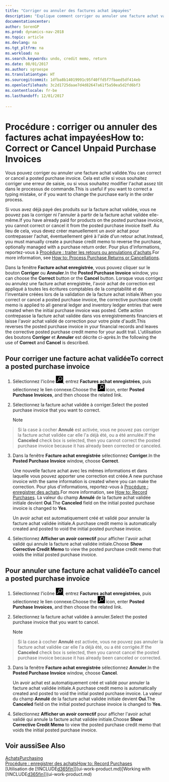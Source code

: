```yaml
---
title: "Corriger ou annuler des factures achat impayées"
description: "Explique comment corriger ou annuler une facture achat validée et créer automatiquement un avoir achat."
documentationcenter: 
author: SorenGP
ms.prod: dynamics-nav-2018
ms.topic: article
ms.devlang: na
ms.tgt_pltfrm: na
ms.workload: na
ms.search.keywords: undo, credit memo, return
ms.date: 08/01/2017
ms.author: sgroespe
ms.translationtype: HT
ms.sourcegitcommit: 1dfba8b14019991c95f40ffd5f7fbaed5df414eb
ms.openlocfilehash: 3c2d1725daae7d4d82647a61f5a50ea5d2fd6bf3
ms.contentlocale: fr-be
ms.lasthandoff: 12/01/2017

---
```

# <a name="how-to-correct-or-cancel-unpaid-purchase-invoices"></a><span data-ttu-id="75dab-103">Procédure : corriger ou annuler des factures achat impayées</span><span class="sxs-lookup"><span data-stu-id="75dab-103">How to: Correct or Cancel Unpaid Purchase Invoices</span></span>
<span data-ttu-id="75dab-104">Vous pouvez corriger ou annuler une facture achat validée.</span><span class="sxs-lookup"><span data-stu-id="75dab-104">You can correct or cancel a posted purchase invoice.</span></span> <span data-ttu-id="75dab-105">Cela est utile si vous souhaitez corriger une erreur de saisie, ou si vous souhaitez modifier l'achat assez tôt dans le processus de commande.</span><span class="sxs-lookup"><span data-stu-id="75dab-105">This is useful if you want to correct a typing mistake, or if you want to change the purchase early in the order process.</span></span>

<span data-ttu-id="75dab-106">Si vous avez déjà payé des produits sur la facture achat validée, vous ne pouvez pas la corriger ni l'annuler à partir de la facture achat validée elle-même.</span><span class="sxs-lookup"><span data-stu-id="75dab-106">If you have already paid for products on the posted purchase invoice, you cannot correct or cancel it from the posted purchase invoice itself.</span></span> <span data-ttu-id="75dab-107">Au lieu de cela, vous devez créer manuellement un avoir achat pour contrepasser l'achat, éventuellement géré à l'aide d'un retour achat.</span><span class="sxs-lookup"><span data-stu-id="75dab-107">Instead, you must manually create a purchase credit memo to reverse the purchase, optionally managed with a purchase return order.</span></span> <span data-ttu-id="75dab-108">Pour plus d'informations, reportez-vous à [Procédure : traiter les retours ou annulations d'achats](purchasing-how-process-purchase-returns-cancellations.md).</span><span class="sxs-lookup"><span data-stu-id="75dab-108">For more information, see [How to: Process Purchase Returns or Cancellations](purchasing-how-process-purchase-returns-cancellations.md).</span></span>

<span data-ttu-id="75dab-109">Dans la fenêtre **Facture achat enregistrée**, vous pouvez cliquer sur le bouton **Corriger** ou **Annuler**.</span><span class="sxs-lookup"><span data-stu-id="75dab-109">In the **Posted Purchase Invoice** window, you can choose the **Correct** button or the **Cancel** button.</span></span> <span data-ttu-id="75dab-110">Lorsque vous corrigez ou annulez une facture achat enregistrée, l'avoir achat de correction est appliqué à toutes les écritures comptables de la comptabilité et de l'inventaire créées lors de la validation de la facture achat initiale.</span><span class="sxs-lookup"><span data-stu-id="75dab-110">When you correct or cancel a posted purchase invoice, the corrective purchase credit memo is applied to all general ledger and inventory ledger entries that were created when the initial purchase invoice was posted.</span></span> <span data-ttu-id="75dab-111">Cette action contrepasse la facture achat validée dans vos enregistrements financiers et laisse l'avoir achat validé de correction pour votre piste d'audit.</span><span class="sxs-lookup"><span data-stu-id="75dab-111">This reverses the posted purchase invoice in your financial records and leaves the corrective posted purchase credit memo for your audit trail.</span></span> <span data-ttu-id="75dab-112">L'utilisation des boutons **Corriger** et **Annuler** est décrite ci-après.</span><span class="sxs-lookup"><span data-stu-id="75dab-112">In the following the use of **Correct** and **Cancel** is described.</span></span>

## <a name="to-correct-a-posted-purchase-invoice"></a><span data-ttu-id="75dab-113">Pour corriger une facture achat validée</span><span class="sxs-lookup"><span data-stu-id="75dab-113">To correct a posted purchase invoice</span></span>
1. <span data-ttu-id="75dab-114">Sélectionnez l'icône ![Page ou état pour la recherche](media/ui-search/search_small.png "Page ou état pour la recherche"), entrez **Factures achat enregistrées**, puis sélectionnez le lien connexe.</span><span class="sxs-lookup"><span data-stu-id="75dab-114">Choose the ![Search for Page or Report](media/ui-search/search_small.png "Search for Page or Report icon") icon, enter **Posted Purchase Invoices**, and then choose the related link.</span></span>  
2. <span data-ttu-id="75dab-115">Sélectionnez la facture achat validée à corriger.</span><span class="sxs-lookup"><span data-stu-id="75dab-115">Select the posted purchase invoice that you want to correct.</span></span>  

    > [!NOTE]  
>   <span data-ttu-id="75dab-116">Si la case à cocher **Annulé** est activée, vous ne pouvez pas corriger la facture achat validée car elle l'a déjà été, ou a été annulée.</span><span class="sxs-lookup"><span data-stu-id="75dab-116">If the **Canceled** check box is selected, then you cannot correct the posted purchase invoice because it has already been corrected or canceled.</span></span>
3. <span data-ttu-id="75dab-117">Dans la fenêtre **Facture achat enregistrée** sélectionnez **Corriger**.</span><span class="sxs-lookup"><span data-stu-id="75dab-117">In the **Posted Purchase Invoice** window, choose **Correct**.</span></span>

    <span data-ttu-id="75dab-118">Une nouvelle facture achat avec les mêmes informations et dans laquelle vous pouvez apporter une correction est créée.</span><span class="sxs-lookup"><span data-stu-id="75dab-118">A new purchase invoice with the same information is created where you can make the correction.</span></span> <span data-ttu-id="75dab-119">Pour plus d'informations, reportez-vous à [Procédure : enregistrer des achats](purchasing-how-record-purchases.md).</span><span class="sxs-lookup"><span data-stu-id="75dab-119">For more information, see [How to: Record Purchases](purchasing-how-record-purchases.md).</span></span> <span data-ttu-id="75dab-120">La valeur du champ **Annulé** de la facture achat validée initiale devient **Oui**.</span><span class="sxs-lookup"><span data-stu-id="75dab-120">The **Canceled** field on the initial posted purchase invoice is changed to **Yes**.</span></span>

    <span data-ttu-id="75dab-121">Un avoir achat est automatiquement créé et validé pour annuler la facture achat validée initiale.</span><span class="sxs-lookup"><span data-stu-id="75dab-121">A purchase credit memo is automatically created and posted to void the initial posted purchase invoice.</span></span>
4. <span data-ttu-id="75dab-122">Sélectionnez **Afficher un avoir correctif** pour afficher l'avoir achat validé qui annule la facture achat validée initiale.</span><span class="sxs-lookup"><span data-stu-id="75dab-122">Choose **Show Corrective Credit Memo** to view the posted purchase credit memo that voids the initial posted purchase invoice.</span></span>

## <a name="to-cancel-a-posted-purchase-invoice"></a><span data-ttu-id="75dab-123">Pour annuler une facture achat validée</span><span class="sxs-lookup"><span data-stu-id="75dab-123">To cancel a posted purchase invoice</span></span>
1. <span data-ttu-id="75dab-124">Sélectionnez l'icône ![Page ou état pour la recherche](media/ui-search/search_small.png "Page ou état pour la recherche"), entrez **Factures achat enregistrées**, puis sélectionnez le lien connexe.</span><span class="sxs-lookup"><span data-stu-id="75dab-124">Choose the ![Search for Page or Report](media/ui-search/search_small.png "Search for Page or Report icon") icon, enter **Posted Purchase Invoices**, and then choose the related link.</span></span>  
2. <span data-ttu-id="75dab-125">Sélectionnez la facture achat validée à annuler.</span><span class="sxs-lookup"><span data-stu-id="75dab-125">Select the posted purchase invoice that you want to cancel.</span></span>

    > [!NOTE]  
>   <span data-ttu-id="75dab-126">Si la case à cocher **Annulé** est activée, vous ne pouvez pas annuler la facture achat validée car elle l'a déjà été, ou a été corrigée.</span><span class="sxs-lookup"><span data-stu-id="75dab-126">If the **Canceled** check box is selected, then you cannot cancel the posted purchase invoice because it has already been canceled or corrected.</span></span>
3. <span data-ttu-id="75dab-127">Dans la fenêtre **Facture achat enregistrée** sélectionnez **Annuler**.</span><span class="sxs-lookup"><span data-stu-id="75dab-127">In the **Posted Purchase Invoice** window, choose **Cancel**.</span></span>

    <span data-ttu-id="75dab-128">Un avoir achat est automatiquement créé et validé pour annuler la facture achat validée initiale.</span><span class="sxs-lookup"><span data-stu-id="75dab-128">A purchase credit memo is automatically created and posted to void the initial posted purchase invoice.</span></span> <span data-ttu-id="75dab-129">La valeur du champ **Annulé** de la facture achat validée initiale devient **Oui**.</span><span class="sxs-lookup"><span data-stu-id="75dab-129">The **Canceled** field on the initial posted purchase invoice is changed to **Yes**.</span></span>
4. <span data-ttu-id="75dab-130">Sélectionnez **Afficher un avoir correctif** pour afficher l'avoir achat validé qui annule la facture achat validée initiale.</span><span class="sxs-lookup"><span data-stu-id="75dab-130">Choose **Show Corrective Credit Memo** to view the posted purchase credit memo that voids the initial posted purchase invoice.</span></span>

## <a name="see-also"></a><span data-ttu-id="75dab-131">Voir aussi</span><span class="sxs-lookup"><span data-stu-id="75dab-131">See Also</span></span>
[<span data-ttu-id="75dab-132">Achats</span><span class="sxs-lookup"><span data-stu-id="75dab-132">Purchasing</span></span>](purchasing-manage-purchasing.md)  
[<span data-ttu-id="75dab-133">Procédure : enregistrer des achats</span><span class="sxs-lookup"><span data-stu-id="75dab-133">How to: Record Purchases</span></span>](purchasing-how-record-purchases.md)  
<span data-ttu-id="75dab-134">[Utilisation de [!INCLUDE[d365fin](includes/d365fin_md.md)]](ui-work-product.md)</span><span class="sxs-lookup"><span data-stu-id="75dab-134">[Working with [!INCLUDE[d365fin](includes/d365fin_md.md)]](ui-work-product.md)</span></span>

